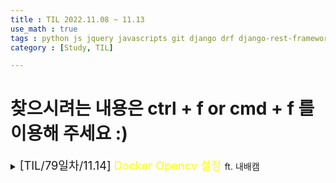 ```yaml
---
title : TIL 2022.11.08 ~ 11.13
use_math : true
tags : python js jquery javascripts git django drf django-rest-framework docker
category : [Study, TIL]

---
```

찾으시려는 내용은 ctrl + f or cmd + f 를 이용해 주세요 :)
=====

<details>
<summary><span style = "font-size : 1.3em;">[TIL/79일차/11.14] <span style="color : yellow;">Docker Opencv 설정</span> </span>ft. 내배캠</summary>
<div markdown ="1">

ubuntu22.04.1에서 파이썬 3.10.8 이미지에 opencv를 설치하고 실행을 하는데 아래와 같은 에러가 났다.

`ImportError: libGL.so.1: cannot open shared object file: No such file or directory`

찾아보니 libgl1-mesa-glx라는 것이 설치가 안됐기 때문이고

해결 방법은

이미지 빌드하는 파일인 Dockerfile에 설치하는 구문을 추가해 주면 된다.

```shell
RUN apt-get update
RUN apt-get -y install libgl1-mesa-glx
```

</div>
</details>

